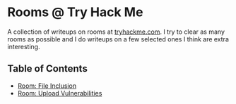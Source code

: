 # Rooms @ Try Hack Me

A collection of writeups on rooms at [tryhackme.com](https://tryhackme.com). I try to clear as many rooms as possible and I do writeups on a few selected ones I think are extra interesting.

## Table of Contents

- [Room: File Inclusion](./file_inclusion/)
- [Room: Upload Vulnerabilities](./upload_vulnerabilities/)